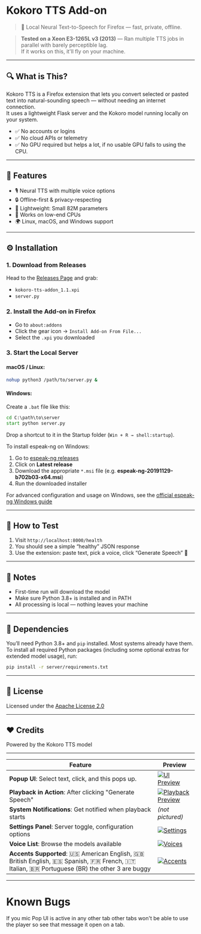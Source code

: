 # Kokoro TTS Add-on

> 🧠 Local Neural Text-to-Speech for Firefox — fast, private, offline.

> **Tested on a Xeon E3-1265L v3 (2013)** — Ran multiple TTS jobs in parallel with barely perceptible lag.  
> If it works on this, it'll fly on your machine.

---

## 🔍 What is This?

Kokoro TTS is a Firefox extension that lets you convert selected or pasted text into natural-sounding speech — without needing an internet connection.  
It uses a lightweight Flask server and the Kokoro model running locally on your system.

- ✅ No accounts or logins
- ✅ No cloud APIs or telemetry
- ✅ No GPU required but helps a lot, if no usable GPU falls to using the CPU.

---

## 🚀 Features

- 🎙️ Neural TTS with multiple voice options
- 🔒 Offline-first & privacy-respecting
- 🧊 Lightweight: Small 82M parameters
- 🥔 Works on low-end CPUs
- 🌍 Linux, macOS, and Windows support

---

## ⚙️ Installation

### 1. Download from Releases

Head to the [Releases Page](https://github.com/pinguy/kokoro-tts-addon/releases) and grab:

- `kokoro-tts-addon_1.1.xpi`
- `server.py`

### 2. Install the Add-on in Firefox

- Go to `about:addons`
- Click the gear icon → `Install Add-on From File...`
- Select the `.xpi` you downloaded

### 3. Start the Local Server

#### macOS / Linux:
```bash
nohup python3 /path/to/server.py &
```

#### Windows:
Create a `.bat` file like this:
```bat
cd C:\path\to\server
start python server.py
```
Drop a shortcut to it in the Startup folder (`Win + R → shell:startup`).

To install espeak-ng on Windows:
1. Go to [espeak-ng releases](https://github.com/espeak-ng/espeak-ng/releases)
2. Click on **Latest release**
3. Download the appropriate `*.msi` file (e.g. **espeak-ng-20191129-b702b03-x64.msi**)
4. Run the downloaded installer

For advanced configuration and usage on Windows, see the [official espeak-ng Windows guide](https://github.com/espeak-ng/espeak-ng/blob/master/docs/guide.md)

---

## 🧪 How to Test

1. Visit `http://localhost:8000/health`  
2. You should see a simple “healthy” JSON response
3. Use the extension: paste text, pick a voice, click “Generate Speech” 🎉

---

## 📌 Notes

- First-time run will download the model
- Make sure Python 3.8+ is installed and in PATH
- All processing is local — nothing leaves your machine

---

## 🧩 Dependencies

You’ll need Python 3.8+ and `pip` installed. Most systems already have them.  
To install all required Python packages (including some optional extras for extended model usage), run:

```bash
pip install -r server/requirements.txt
```

---

## 📄 License

Licensed under the [Apache License 2.0](LICENSE)

---

## ❤️ Credits

Powered by the Kokoro TTS model

---

| Feature                                                          | Preview                                                                                 |
| ---------------------------------------------------------------- | --------------------------------------------------------------------------------------- |
| **Popup UI**: Select text, click, and this pops up.              | [![UI Preview](https://i.imgur.com/zXvETFV.png)](https://i.imgur.com/zXvETFV.png)       |
| **Playback in Action**: After clicking "Generate Speech"         | [![Playback Preview](https://i.imgur.com/STeXJ78.png)](https://i.imgur.com/STeXJ78.png) |
| **System Notifications**: Get notified when playback starts      | *(not pictured)*                                             |
| **Settings Panel**: Server toggle, configuration options         | [![Settings](https://i.imgur.com/wNOgrnZ.png)](https://i.imgur.com/wNOgrnZ.png)         |
| **Voice List**: Browse the models available                      | [![Voices](https://i.imgur.com/3fTutUR.png)](https://i.imgur.com/3fTutUR.png)           |
| **Accents Supported**: 🇺🇸 American English, 🇬🇧 British English, 🇪🇸 Spanish, 🇫🇷 French, 🇮🇹 Italian, 🇧🇷 Portuguese (BR) the other 3 are buggy | [![Accents](https://i.imgur.com/lc7qgYN.png)](https://i.imgur.com/lc7qgYN.png)          |

---

# Known Bugs

If you mic Pop UI is active in any other tab other tabs won't be able to use the player so see that message it open on a tab.
